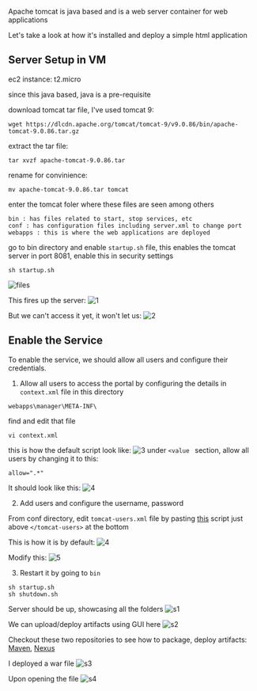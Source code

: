 Apache tomcat is java based and is a web server container for web applications

Let's take a look at how it's installed and deploy a simple html application

## Server Setup in VM
ec2 instance: t2.micro

since this java based, java is a pre-requisite

download tomcat tar file, I've used tomcat 9:
```
wget https://dlcdn.apache.org/tomcat/tomcat-9/v9.0.86/bin/apache-tomcat-9.0.86.tar.gz
```
extract the tar file:
```
tar xvzf apache-tomcat-9.0.86.tar
```
rename for convinience: 
```
mv apache-tomcat-9.0.86.tar tomcat
```
enter the tomcat foler where these files are seen among others
```
bin : has files related to start, stop services, etc
conf : has configuration files including server.xml to change port
webapps : this is where the web applications are deployed
```
go to bin directory and enable `startup.sh` file, this enables the tomcat server in port 8081, enable this in security settings
```
sh startup.sh
```
![files](https://github.com/guycalledavinash/apache-tomcat/assets/90386560/1a59cd0c-ba8d-488a-9de8-3adaba613840)

This fires up the server:
![1](https://github.com/guycalledavinash/apache-tomcat/assets/90386560/1218c900-6176-4270-a663-b5161c289cf8)

But we can't access it yet, it won't let us:
![2](https://github.com/guycalledavinash/apache-tomcat/assets/90386560/6f8fbf0e-1287-45a4-bac2-a7b0312d75b0)

## Enable the Service 
To enable the service, we should allow all users and configure their credentials. 

1. Allow all users to access the portal by configuring the details in `context.xml` file in this directory
```
webapps\manager\META-INF\
```
find and edit that file
```
vi context.xml
```
this is how the default script look like:
![3](https://github.com/guycalledavinash/apache-tomcat/assets/90386560/43fd7294-4dd2-4bda-a2a1-a27700f225f5)
under `<value ` section, allow all users by changing it to this:
```
allow=".*"
```
It should look like this:
![4](https://github.com/guycalledavinash/apache-tomcat/assets/90386560/280bcfb7-1d3c-4dd6-b979-0aebed5ab5fe)

2. Add users and configure the username, password

From conf directory, edit `tomcat-users.xml` file by pasting [this](https://github.com/guycalledavinash/apache-tomcat/blob/main/configure-users) script just above `</tomcat-users>` at the bottom

This is how it is by default:
![4](https://github.com/guycalledavinash/apache-tomcat/assets/90386560/39aff453-400b-41cb-a8f8-03cc617852cf)

Modify this:
![5](https://github.com/guycalledavinash/apache-tomcat/assets/90386560/f4e5349f-9009-4da4-92d2-950935c91893)

3. Restart it by going to `bin`
```
sh startup.sh
sh shutdown.sh
```
Server should be up, showcasing all the folders
![s1](https://github.com/guycalledavinash/apache-tomcat/assets/90386560/b3260431-5e8e-471a-8a1a-b0eadb758163)

We can upload/deploy artifacts using GUI here
![s2](https://github.com/guycalledavinash/apache-tomcat/assets/90386560/0a4c31e8-a643-4542-b691-4f0b08612103)

Checkout these two repositories to see how to package, deploy artifacts: [Maven](https://github.com/guycalledavinash/maven), [Nexus](https://github.com/guycalledavinash/nexus-repository)  

I deployed a war file
![s3](https://github.com/guycalledavinash/apache-tomcat/assets/90386560/a7ebb8bc-122e-402f-a158-addc9f7de0a5)

Upon opening the file
![s4](https://github.com/guycalledavinash/apache-tomcat/assets/90386560/188fc6fe-750c-4b75-ac07-dc1d70cd0c74)
